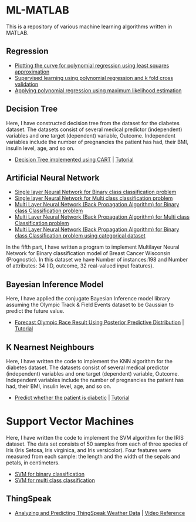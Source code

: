 # ML-MATLAB

This is a repository of various machine learning algorithms written in MATLAB.

## Regression

- [Plotting the curve for polynomial regression using least squares approximation](https://github.com/MashuAjmera/ML-MATLAB/least_squares_regression.m)
- [Supervised learning using polynomial regression and k fold cross validation](https://github.com/MashuAjmera/ML-MATLAB/least_squares_kFoldCV_regression.m)
- [Applying polynomial regression using maximum likelihood estimation](https://github.com/MashuAjmera/ML_MATLAB/mle_regression.m)

## Decision Tree

Here, I have constructed decision tree from the dataset for the diabetes dataset. The datasets consist of several medical predictor (independent) variables and one target (dependent) variable, Outcome. Independent variables include the number of pregnancies the patient has had, their BMI, insulin level, age, and so on.

- [Decision Tree implemented using CART](https://github.com/MashuAjmera/ML-MATLAB/dtree.m) | [Tutorial](https://towardsdatascience.com/decision-tree-from-scratch-in-python-46e99dfea775)

## Artificial Neural Network

- [Single layer Neural Network for Binary class classification problem](https://github.com/MashuAjmera/ML-MATLAB/single_layer_binary_class.m)
- [Single layer Neural Network for Multi class classification problem](https://github.com/MashuAjmera/ML-MATLAB/single_layer_multi_class.m)
- [Multi Layer Neural Network (Back Propagation Algorithm) for Binary class Classification problem](https://github.com/MashuAjmera/ML_MATLAB/multi_layer_binary_class.m)
- [Multi Layer Neural Network (Back Propagation Algorithm) for Multi class Classification problem](https://github.com/MashuAjmera/ML_MATLAB/multi_layer_multi_class.m)
- [Multi Layer Neural Network (Back Propagation Algorithm) for Binary class Classification problem using categorical dataset](https://github.com/MashuAjmera/ML_MATLAB/multi_layer_binary_class_cat.m)

In the fifth part, I have written a program to implement Multilayer Neural Network for Binary classification model of Breast Cancer Wisconsin (Prognostic). In this dataset we have Number of instances:198 and Number of attributes: 34 (ID, outcome, 32 real-valued input features).

## Bayesian Inference Model

Here, I have applied the conjugate Bayesian Inference model library assuming the Olympic Track & Field Events dataset to be Gaussian to predict the future value.

- [Forecast Olympic Race Result Using Posterior Predictive Distribution](https://github.com/MashuAjmera/ML_MATLAB/bayesian.m) | [Tutorial](https://in.mathworks.com/help/econ/conjugateblm.forecast.html)

## K Nearnest Neighbours

Here, I have written the code to implement the KNN algorithm for the diabetes dataset. The datasets consist of several medical predictor (independent) variables and one target (dependent) variable, Outcome. Independent variables include the number of pregnancies the patient has had, their BMI, insulin level, age, and so on.

- [Predict whether the patient is diabetic](https://github.com/MashuAjmera/ML_MATLAB/knn.m) | [Tutorial](https://www.youtube.com/watch?v=FPVLWh4iX0Q)

# Support Vector Machines

Here, I have written the code to implement the SVM algorithm for the IRIS dataset. The data set consists of 50 samples from each of three species of Iris (Iris Setosa, Iris virginica, and Iris versicolor). Four features were measured from each sample: the length and the width of the sepals and petals, in centimeters.

- [SVM for binary classification](https://github.com/MashuAjmera/ML_MATLAB/svm_bin.m)
- [SVM for multi class classification](https://github.com/MashuAjmera/ML_MATLAB/svm_mul.m)

## ThingSpeak

- [Analyzing and Predicting ThingSpeak Weather Data](https://github.com/MashuAjmera/ML_MATLAB/aiot.mlx) | [Video Reference](https://www.youtube.com/watch?v=DLeZN9U5LDE)
